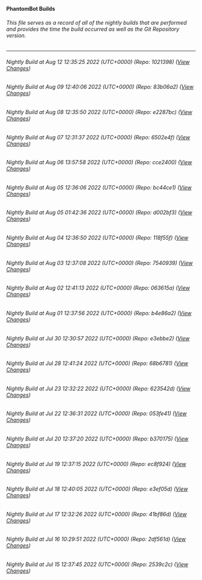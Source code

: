 **PhantomBot Builds**

###### This file serves as a record of all of the nightly builds that are performed and provides the time the build occurred as well as the Git Repository version.
-------------------------------------------------------------------------------------------------------------
###### Nightly Build at Aug 12 12:35:25 2022 (UTC+0000) (Repo: 1021398) ([View Changes](https://github.com/PhantomBot/PhantomBot/compare/83b06a2...1021398))
###### Nightly Build at Aug 09 12:40:06 2022 (UTC+0000) (Repo: 83b06a2) ([View Changes](https://github.com/PhantomBot/PhantomBot/compare/e2287bc...83b06a2))
###### Nightly Build at Aug 08 12:35:50 2022 (UTC+0000) (Repo: e2287bc) ([View Changes](https://github.com/PhantomBot/PhantomBot/compare/6502e4f...e2287bc))
###### Nightly Build at Aug 07 12:31:37 2022 (UTC+0000) (Repo: 6502e4f) ([View Changes](https://github.com/PhantomBot/PhantomBot/compare/cce2400...6502e4f))
###### Nightly Build at Aug 06 13:57:58 2022 (UTC+0000) (Repo: cce2400) ([View Changes](https://github.com/PhantomBot/PhantomBot/compare/bc44ce1...cce2400))
###### Nightly Build at Aug 05 12:36:06 2022 (UTC+0000) (Repo: bc44ce1) ([View Changes](https://github.com/PhantomBot/PhantomBot/compare/d002bf3...bc44ce1))
###### Nightly Build at Aug 05 01:42:36 2022 (UTC+0000) (Repo: d002bf3) ([View Changes](https://github.com/PhantomBot/PhantomBot/compare/118f55f...d002bf3))
###### Nightly Build at Aug 04 12:36:50 2022 (UTC+0000) (Repo: 118f55f) ([View Changes](https://github.com/PhantomBot/PhantomBot/compare/7540939...118f55f))
###### Nightly Build at Aug 03 12:37:08 2022 (UTC+0000) (Repo: 7540939) ([View Changes](https://github.com/PhantomBot/PhantomBot/compare/063615a...7540939))
###### Nightly Build at Aug 02 12:41:13 2022 (UTC+0000) (Repo: 063615a) ([View Changes](https://github.com/PhantomBot/PhantomBot/compare/b4e86a2...063615a))
###### Nightly Build at Aug 01 12:37:56 2022 (UTC+0000) (Repo: b4e86a2) ([View Changes](https://github.com/PhantomBot/PhantomBot/compare/e3ebbe2...b4e86a2))
###### Nightly Build at Jul 30 12:30:57 2022 (UTC+0000) (Repo: e3ebbe2) ([View Changes](https://github.com/PhantomBot/PhantomBot/compare/68b6781...e3ebbe2))
###### Nightly Build at Jul 28 12:41:24 2022 (UTC+0000) (Repo: 68b6781) ([View Changes](https://github.com/PhantomBot/PhantomBot/compare/623542d...68b6781))
###### Nightly Build at Jul 23 12:32:22 2022 (UTC+0000) (Repo: 623542d) ([View Changes](https://github.com/PhantomBot/PhantomBot/compare/053fe41...623542d))
###### Nightly Build at Jul 22 12:36:31 2022 (UTC+0000) (Repo: 053fe41) ([View Changes](https://github.com/PhantomBot/PhantomBot/compare/b370175...053fe41))
###### Nightly Build at Jul 20 12:37:20 2022 (UTC+0000) (Repo: b370175) ([View Changes](https://github.com/PhantomBot/PhantomBot/compare/ec8f924...b370175))
###### Nightly Build at Jul 19 12:37:15 2022 (UTC+0000) (Repo: ec8f924) ([View Changes](https://github.com/PhantomBot/PhantomBot/compare/e3ef05d...ec8f924))
###### Nightly Build at Jul 18 12:40:05 2022 (UTC+0000) (Repo: e3ef05d) ([View Changes](https://github.com/PhantomBot/PhantomBot/compare/41bf86d...e3ef05d))
###### Nightly Build at Jul 17 12:32:26 2022 (UTC+0000) (Repo: 41bf86d) ([View Changes](https://github.com/PhantomBot/PhantomBot/compare/2df561d...41bf86d))
###### Nightly Build at Jul 16 10:29:51 2022 (UTC+0000) (Repo: 2df561d) ([View Changes](https://github.com/PhantomBot/PhantomBot/compare/2539c2c...2df561d))
###### Nightly Build at Jul 15 12:37:45 2022 (UTC+0000) (Repo: 2539c2c) ([View Changes](https://github.com/PhantomBot/PhantomBot/compare/d6613fa...2539c2c))
